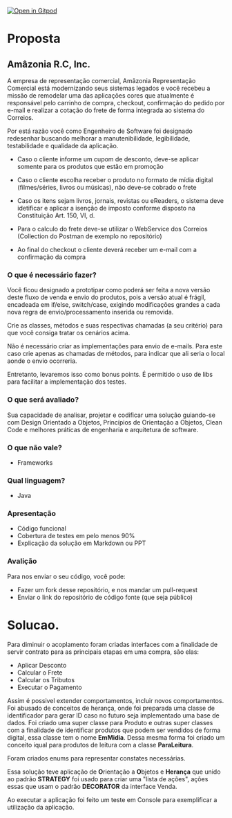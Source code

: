 [![Open in Gitpod](https://gitpod.io/button/open-in-gitpod.svg)](https://gitpod.io/#https://github.com/FelipeFenrir/AmazoniaRC)

# Proposta

## Amâzonia R.C, Inc.

A empresa de representação comercial, Amâzonia Representação Comercial está modernizando seus sistemas legados e você recebeu a missão de remodelar uma das aplicações cores que atualmente é responsável pelo carrinho de compra, checkout, confirmação do pedido por e-mail e realizar a cotação do frete de forma integrada ao sistema do Correios.

Por está razão você como Engenheiro de Software foi designado redesenhar buscando melhorar a manutenibilidade, legibilidade, testabilidade e qualidade da aplicação.

* Caso o cliente informe um cupom de desconto, deve-se aplicar somente para os produtos que estão em promoção
  
* Caso o cliente escolha receber o produto no formato de mídia digital (filmes/séries, livros ou músicas), não deve-se cobrado o frete

* Caso os itens sejam livros, jornais, revistas ou eReaders, o sistema deve idetificar e aplicar a isenção de imposto conforme disposto na Constituição Art. 150, VI, d.

* Para o calculo do frete deve-se utilizar o WebService dos Correios (Collection do Postman de exemplo no repositório)

* Ao final do checkout o cliente deverá receber um e-mail com a confirmação da compra

### O que é necessário fazer?

Você ficou designado a prototipar como poderá ser feita a nova versão deste fluxo de venda e envio do produtos, pois a versão atual é frágil, encadeada em if/else, switch/case, exigindo modificações grandes a cada nova regra de envio/processamento inserida ou removida.

Crie as classes, métodos e suas respectivas chamadas (a seu critério) para que você consiga tratar os cenários acima.

Não é necessário criar as implementações para envio de e-mails. Para este caso crie apenas as chamadas de métodos, para indicar que ali seria o local aonde o envio ocorreria.

Entretanto, levaremos isso como bonus points. É permitido o uso de libs para facilitar a implementação dos testes.

### O que será avaliado?

Sua capacidade de analisar, projetar e codificar uma solução guiando-se com Design Orientado a Objetos, Princípios de Orientação a Objetos, Clean Code e melhores práticas de engenharia e arquitetura de software.

### O que não vale?

* Frameworks

### Qual linguagem?

* Java

### Apresentação

* Código funcional
* Cobertura de testes em pelo menos 90%
* Explicação da solução em Markdown ou PPT

### Avalição

Para nos enviar o seu código, você pode:

* Fazer um fork desse repositório, e nos mandar um pull-request
* Enviar o link do repositório de código fonte (que seja público)

# Solucao.

Para diminuir o acoplamento foram criadas interfaces com a finalidade de servir contrato para as principais etapas em uma compra, são elas:

* Aplicar Desconto
* Calcular o Frete
* Calcular os Tributos
* Executar o Pagamento

Assim é possivel extender comportamentos, incluir novos comportamentos.
Foi abusado de conceitos de herança, onde foi preparada uma classe de identificador para gerar ID caso no futuro seja implementado uma base de dados. Foi criado uma super classe para Produto e outras super classes com a finalidade de identificar produtos que podem ser vendidos de forma digital, essa classe tem o nome **EmMidia**. Dessa mesma forma foi criado um conceito iqual para produtos de leitura com a classe **ParaLeitura**.

Foram criados enums para representar constates necessárias.

Essa solução teve aplicação de **O**rientação a **O**bjetos e **Herança** que unido ao padrão **STRATEGY** foi usado para criar uma "lista de ações", ações essas que usam o padrão **DECORATOR** da interface Venda.

Ao executar a aplicação foi feito um teste em Console para exemplificar a utilização da aplicação.
